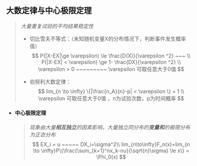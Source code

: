 ## **大数定律与中心极限定理**

> *大量重复试验的平均结果稳定性*
>
> - 切比雪夫不等式：（未知随机变量X的分布情况下，判断事件发生概率值）
>   $$
>   P(|X-EX|\ge \varepsilon) \le \frac{D(X)}{\varepsilon ^2} ~~~   \\ 
>   P(|X-EX| < \varepsilon) \ge 1- \frac{DX}{\varepsilon ^2} \\
>   \varepsilon > 0 ~~~~~~~~~ \varepsilon 可取任意大于0值
>   $$
>
> - 伯努利大数定律：
>   $$
>   lim_{n \to \infty} \{|\frac{n_A}{n}-p| < \varepsilon \} = 1 \\
>    \varepsilon 可取任意大于0值 ，n为试验次数，p为时间概率
>   $$
>   
>
>   

- #### **中心极限定理**  

  > *现象由大量**相互独立**的因素影响，大量独立同分布的**变量和**的极限分布为正态分布*
  > $$
  > EX_i = u ~~~~~ DX_i=\sigma^2\\
  > lim_{n\to\infty}F_n(x)=lim_{n \to \infty}P\{\frac{\sum_{k=1}^nx_k-nu}{\sqrt{n}\sigma} \le x\} = \Phi_0(x)
  > $$